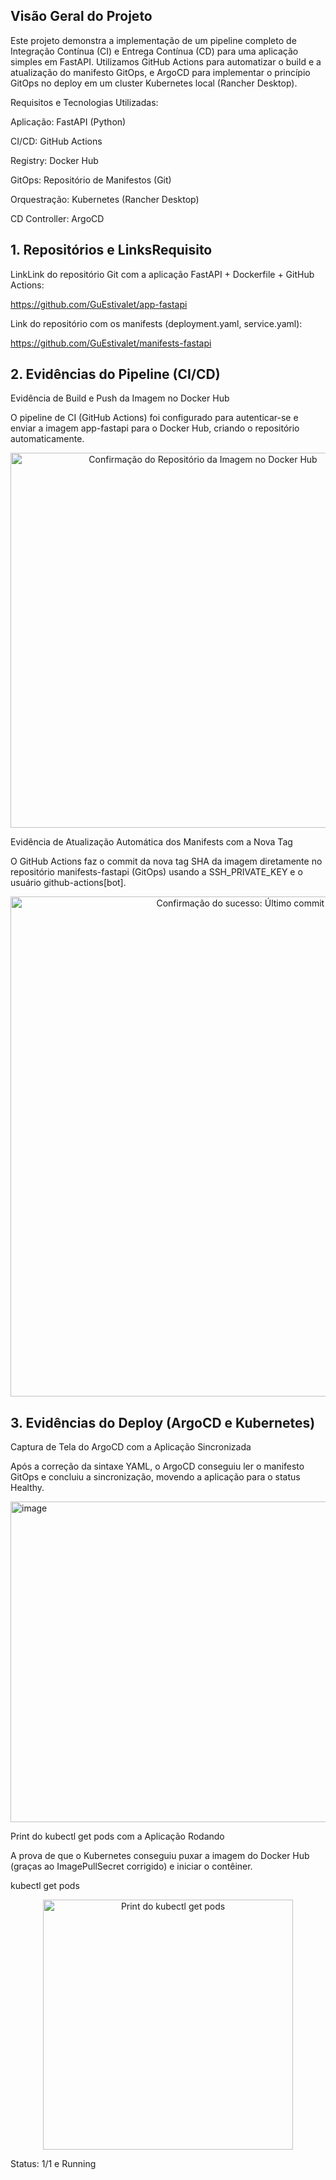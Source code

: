
## Visão Geral do Projeto
Este projeto demonstra a implementação de um pipeline completo de Integração Contínua (CI) e Entrega Contínua (CD) para uma aplicação simples em FastAPI. Utilizamos GitHub Actions para automatizar o build e a atualização do manifesto GitOps, e ArgoCD para implementar o princípio GitOps no deploy em um cluster Kubernetes local (Rancher Desktop).

Requisitos e Tecnologias Utilizadas:

Aplicação: FastAPI (Python)

CI/CD: GitHub Actions

Registry: Docker Hub

GitOps: Repositório de Manifestos (Git)

Orquestração: Kubernetes (Rancher Desktop)

CD Controller: ArgoCD

## 1. Repositórios e LinksRequisito


LinkLink do repositório Git com a aplicação FastAPI + Dockerfile + GitHub Actions:

https://github.com/GuEstivalet/app-fastapi

Link do repositório com os manifests (deployment.yaml, service.yaml):

https://github.com/GuEstivalet/manifests-fastapi

## 2. Evidências do Pipeline (CI/CD)

Evidência de Build e Push da Imagem no Docker Hub

O pipeline de CI (GitHub Actions) foi configurado para autenticar-se e enviar a imagem app-fastapi para o Docker Hub, criando o repositório automaticamente.

<p align="center"> <img src="https://github.com/user-attachments/assets/7a6a3cad-46a3-4ab6-b4c7-3d8ab9e0d9f9" alt="Confirmação do Repositório da Imagem no Docker Hub" width="600"/> </p>

Evidência de Atualização Automática dos Manifests com a Nova Tag

O GitHub Actions faz o commit da nova tag SHA da imagem diretamente no repositório manifests-fastapi (GitOps) usando a SSH_PRIVATE_KEY e o usuário github-actions[bot].

<p align="center"> <img src="https://github.com/user-attachments/assets/fc44f1dc-0ced-4c54-a142-0d515a49f85b" alt="Confirmação do sucesso: Último commit é a imagem" width="800"/> </p>

## 3. Evidências do Deploy (ArgoCD e Kubernetes)

Captura de Tela do ArgoCD com a Aplicação Sincronizada

Após a correção da sintaxe YAML, o ArgoCD conseguiu ler o manifesto GitOps e concluiu a sincronização, movendo a aplicação para o status Healthy.

<img width="718" height="513" alt="image" src="https://github.com/user-attachments/assets/f2db7316-1f19-4ba6-aa34-50060b490bb2" />


Print do kubectl get pods com a Aplicação Rodando

A prova de que o Kubernetes conseguiu puxar a imagem do Docker Hub (graças ao ImagePullSecret corrigido) e iniciar o contêiner.

kubectl get pods

<p align="center"> <img src="https://github.com/user-attachments/assets/3bec77db-649f-4a1f-8370-a2589d3d366e" alt="Print do kubectl get pods" width="400"/> </p> Status: 1/1 e Running

